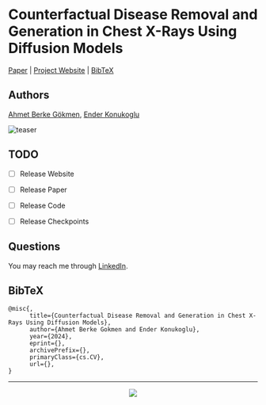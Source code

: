 # Counterfactual Disease Removal and Generation in Chest X-Rays Using Diffusion Models

[Paper](https://berkegokmen1.github.io/counterfactual-disease-removal-and-generation-chest-xray/) | [Project Website](https://berkegokmen1.github.io/counterfactual-disease-removal-and-generation-chest-xray/) | [BibTeX](#bibtex)

## Authors
[Ahmet Berke Gökmen](https://www.linkedin.com/in/berkegokmen/), [Ender Konukoglu](https://people.ee.ethz.ch/~kender/)

![teaser](https://github.com/user-attachments/assets/4faf0674-66e3-45e7-bb56-c2c2caeb6ab1)

## TODO
- [ ] Release Website
- [ ] Release Paper
- [ ] Release Code
- [ ] Release Checkpoints


## Questions

You may reach me through [LinkedIn](https://www.linkedin.com/in/berkegokmen/).

## BibTeX
```
@misc{,
      title={Counterfactual Disease Removal and Generation in Chest X-Rays Using Diffusion Models}, 
      author={Ahmet Berke Gokmen and Ender Konukoglu},
      year={2024},
      eprint={},
      archivePrefix={},
      primaryClass={cs.CV},
      url={}, 
}
```

<hr>

<div align="center">
  <img src="https://profile-counter.glitch.me/counterfactual-chexray-disease-editing/count.svg"  />
</div>

